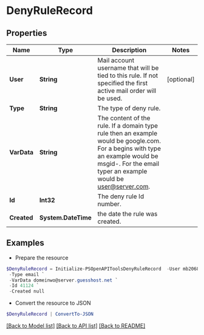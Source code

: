 # DenyRuleRecord
## Properties

Name | Type | Description | Notes
------------ | ------------- | ------------- | -------------
**User** | **String** | Mail account username that will be tied to this rule.  If not specified the first active mail order will be used. | [optional] 
**Type** | **String** | The type of deny rule. | 
**VarData** | **String** | The content of the rule.  If a domain type rule then an example would be google.com. For a begins with type an example would be msgid-.  For the email typer an example would be user@server.com. | 
**Id** | **Int32** | The deny rule Id number. | 
**Created** | **System.DateTime** | the date the rule was created. | 

## Examples

- Prepare the resource
```powershell
$DenyRuleRecord = Initialize-PSOpenAPIToolsDenyRuleRecord  -User mb20682 `
 -Type email `
 -VarData domeinwo@server.guesshost.net `
 -Id 41124 `
 -Created null
```

- Convert the resource to JSON
```powershell
$DenyRuleRecord | ConvertTo-JSON
```

[[Back to Model list]](../README.md#documentation-for-models) [[Back to API list]](../README.md#documentation-for-api-endpoints) [[Back to README]](../README.md)


